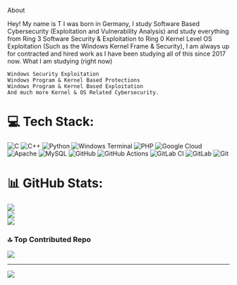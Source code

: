 About

Hey! My name is T I was born in Germany, I study Software Based Cybersecurity (Exploitation and Vulnerability Analysis) and study everything from Ring 3 Software Security & Exploitation to Ring 0 Kernel Level OS Exploitation (Such as the Windows Kernel Frame & Security), 
I am always up for contracted and hired work as I have been studying all of this since 2017 now.
What I am studying (right now)

    Windows Security Exploitation
    Windows Program & Kernel Based Protections
    Windows Program & Kernel Based Exploitation
    And much more Kernel & OS Related Cybersecurity.

# 💻 Tech Stack:
![C](https://img.shields.io/badge/c-%2300599C.svg?style=for-the-badge&logo=c&logoColor=white) ![C++](https://img.shields.io/badge/c++-%2300599C.svg?style=for-the-badge&logo=c%2B%2B&logoColor=white) ![Python](https://img.shields.io/badge/python-3670A0?style=for-the-badge&logo=python&logoColor=ffdd54) ![Windows Terminal](https://img.shields.io/badge/Windows%20Terminal-%234D4D4D.svg?style=for-the-badge&logo=windows-terminal&logoColor=white) ![PHP](https://img.shields.io/badge/php-%23777BB4.svg?style=for-the-badge&logo=php&logoColor=white) ![Google Cloud](https://img.shields.io/badge/GoogleCloud-%234285F4.svg?style=for-the-badge&logo=google-cloud&logoColor=white) ![Apache](https://img.shields.io/badge/apache-%23D42029.svg?style=for-the-badge&logo=apache&logoColor=white) ![MySQL](https://img.shields.io/badge/mysql-4479A1.svg?style=for-the-badge&logo=mysql&logoColor=white) ![GitHub](https://img.shields.io/badge/github-%23121011.svg?style=for-the-badge&logo=github&logoColor=white) ![GitHub Actions](https://img.shields.io/badge/github%20actions-%232671E5.svg?style=for-the-badge&logo=githubactions&logoColor=white) ![GitLab CI](https://img.shields.io/badge/gitlab%20CI-%23181717.svg?style=for-the-badge&logo=gitlab&logoColor=white) ![GitLab](https://img.shields.io/badge/gitlab-%23181717.svg?style=for-the-badge&logo=gitlab&logoColor=white) ![Git](https://img.shields.io/badge/git-%23F05033.svg?style=for-the-badge&logo=git&logoColor=white)
# 📊 GitHub Stats:
![](https://github-readme-stats.vercel.app/api?username=zer0dayexplo1t&theme=radical&hide_border=false&include_all_commits=false&count_private=false)<br/>
![](https://github-readme-streak-stats.herokuapp.com/?user=zer0dayexplo1t&theme=radical&hide_border=false)<br/>
![](https://github-readme-stats.vercel.app/api/top-langs/?username=zer0dayexplo1t&theme=radical&hide_border=false&include_all_commits=false&count_private=false&layout=compact)

### 🔝 Top Contributed Repo
![](https://github-contributor-stats.vercel.app/api?username=zer0dayexplo1t&limit=5&theme=dark&combine_all_yearly_contributions=true)

---
[![](https://visitcount.itsvg.in/api?id=zer0dayexplo1t&icon=0&color=0)](https://visitcount.itsvg.in)
